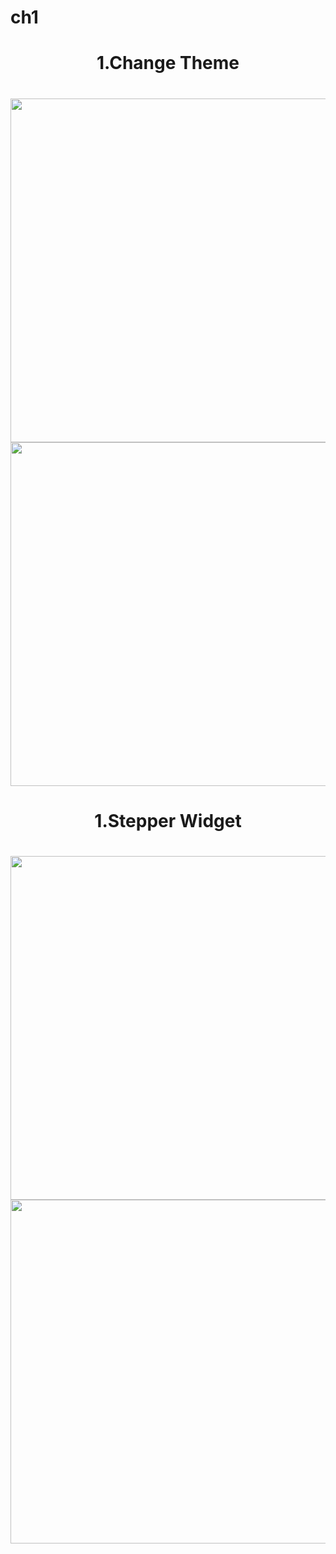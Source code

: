# ch1

<h1 align="center"> 1.Change Theme</h1>

<h1 align="left"></h1>

<div align ="center">

  <img src = "https://github.com/Nikks27/advance_flutter_ch1/assets/148762716/a2ad0bd6-3685-413c-be5d-ddb376282393" height ="550">
   <img src = "https://github.com/Nikks27/advance_flutter_ch1/assets/148762716/3939d7df-4db3-4e8f-9c71-882aca3c05bc" height ="550">
  


</div>

<h1 align="center"> 1.Stepper Widget</h1>

<h1 align="left"></h1>

<div align ="center">

  <img src = "https://github.com/Nikks27/advance_flutter_ch1/assets/148762716/d3d076d1-c814-40cf-b28c-d69e61617470" height ="550">
   <img src = "https://github.com/Nikks27/advance_flutter_ch1/assets/148762716/f44a8322-e72d-4871-ad77-b51198bc9604" height ="550">



  


</div>
